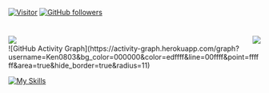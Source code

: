 [![Visitor](https://visitor-badge.laobi.icu/badge?page_id=DarlingUUi.DarlingUUi)](https://github.com/DarlingUUi) 
[![GitHub followers](https://img.shields.io/github/followers/DarlingUUi.svg?style=social&label=Follow)](https://github.com/DarlingUUi?tab=followers)
<br/>
<h1 align="center">
  <img align="left" src="https://visitor-badge.laobi.icu/badge?page_id=DarlingUUi.DarlingUUi" />
  <img align="right" src="https://img.shields.io/github/followers/DarlingUUi?label=Follow&style=social" />
</h1>
<br />
![GitHub Activity Graph](https://activity-graph.herokuapp.com/graph?username=Ken0803&bg_color=000000&color=edffff&line=00ffff&point=ffffff&area=true&hide_border=true&radius=11)


[![My Skills](https://skillicons.dev/icons?i=js,html,css,ts,nextjs,react,unity,tailwind,graphql,astro,nodejs,git,express,postgres)](https://skillicons.dev)

